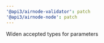 ```yaml
---
'@api3/airnode-validator': patch
'@api3/airnode-node': patch
---
```


Widen accepted types for parameters
